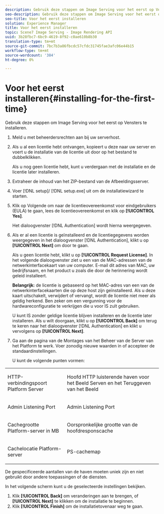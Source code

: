 ```yaml
---
description: Gebruik deze stappen om Image Serving voor het eerst op Vensters te installeren.
seo-description: Gebruik deze stappen om Image Serving voor het eerst op Vensters te installeren.
seo-title: Voor het eerst installeren
solution: Experience Manager
title: Voor het eerst installeren
topic: Scene7 Image Serving - Image Rendering API
uuid: 3b28fbc7-6bc9-4619-8f92-c0ae610b8b30
translation-type: tm+mt
source-git-commit: 7bc7b3a86fbcdc57cfdc31745fae3afc06e44b15
workflow-type: tm+mt
source-wordcount: '384'
ht-degree: 0%

---
```



# Voor het eerst installeren{#installing-for-the-first-time}

Gebruik deze stappen om Image Serving voor het eerst op Vensters te installeren.

1. Meld u met beheerdersrechten aan bij uw serverhost.
1. Als u al een licentie hebt ontvangen, kopieert u deze naar uw server en voert u de installatie van de licentie uit door op het bestand te dubbelklikken.

   Als u nog geen licentie hebt, kunt u verdergaan met de installatie en de licentie later installeren.
1. Extraheer de inhoud van het ZIP-bestand van de Afbeeldingsserver.
1. Voer [!DNL setup]/ [!DNL setup.exe] uit om de installatiewizard te starten.
1. Klik op Volgende om naar de licentieovereenkomst voor eindgebruikers (EULA) te gaan, lees de licentieovereenkomst en klik op **[!UICONTROL Yes]**.

   Het dialoogvenster [!DNL Authentication] wordt hierna weergegeven.
1. Als er al een licentie is geïnstalleerd en de licentiegegevens worden weergegeven in het dialoogvenster [!DNL Authentication], klikt u op **[!UICONTROL Next]** om door te gaan.

   Als u geen licentie hebt, klikt u op **[!UICONTROL Request License]**. In het volgende dialoogvenster ziet u een van de MAC-adressen van de netwerkinterfacekaart van uw computer. E-mail dit adres van MAC, uw bedrijfsnaam, en het product u zoals die door de herinnering wordt geleid installeert.

   **Belangrijk:** de licentie is gebaseerd op het MAC-adres van een van de netwerkinterfacekaarten die op deze host zijn geïnstalleerd. Als u deze kaart uitschakelt, verwijdert of vervangt, wordt de licentie niet meer als geldig herkend. Ben zeker om een vergunning voor de hardwareconfiguratie te verkrijgen die u voor IS zult gebruiken.

   U kunt IS zonder geldige licentie blijven installeren en de licentie later installeren. Als u wilt doorgaan, klikt u op **[!UICONTROL Back]** om terug te keren naar het dialoogvenster [!DNL Authentication] en klikt u vervolgens op **[!UICONTROL Next]**.
1. Ga aan de pagina van de Montages van het Beheer van de Server van het Platform te werk. Voer zonodig nieuwe waarden in of accepteer de standaardinstellingen.

   U kunt de volgende punten vormen:

<table id="table_AA5D7674BBBE4AD4B373066AEF413FFD"> 
 <tbody> 
  <tr> 
   <td> <p> HTTP-verbindingspoort Platform Server </p> </td> 
   <td> <p>Hoofd HTTP luisterende haven voor het Beeld Serven en het Teruggeven van het Beeld </p> </td> 
  </tr> 
  <tr> 
   <td> <p> Admin Listening Port </p> </td> 
   <td> <p>Admin Listening Port </p> </td> 
  </tr> 
  <tr> 
   <td> <p> Cachegrootte Platform-server in MB </p> </td> 
   <td> <p>Oorspronkelijke grootte van de hoofdresponscache </p> </td> 
  </tr> 
  <tr> 
   <td> <p> Cachelocatie Platform-server </p> </td> 
   <td> <p>PS-cachemap </p> </td> 
  </tr> 
 </tbody> 
</table>

De gespecificeerde aantallen van de haven moeten uniek zijn en niet gebruikt door andere toepassingen of de diensten.

In het volgende scherm kunt u de geselecteerde instellingen bekijken.
1. Klik **[!UICONTROL Back]** om veranderingen aan te brengen, of **[!UICONTROL Next]** te klikken om de installatie te beginnen.
1. Klik **[!UICONTROL Finish]** om de installatietovenaar weg te gaan.

